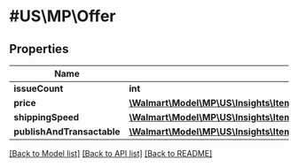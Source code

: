 # #US\MP\Offer

## Properties

Name | Type | Description | Notes
------------ | ------------- | ------------- | -------------
**issueCount** | **int** |  | [optional]
**price** | [**\Walmart\Model\MP\US\Insights\ItemsDetailsForListing200ResponsePayloadInnerScoreDetailsOfferPrice**](ItemsDetailsForListing200ResponsePayloadInnerScoreDetailsOfferPrice.md) |  | [optional]
**shippingSpeed** | [**\Walmart\Model\MP\US\Insights\ItemsDetailsForListing200ResponsePayloadInnerScoreDetailsOfferShippingSpeed**](ItemsDetailsForListing200ResponsePayloadInnerScoreDetailsOfferShippingSpeed.md) |  | [optional]
**publishAndTransactable** | [**\Walmart\Model\MP\US\Insights\ItemsDetailsForListing200ResponsePayloadInnerScoreDetailsOfferPublishAndTransactable**](ItemsDetailsForListing200ResponsePayloadInnerScoreDetailsOfferPublishAndTransactable.md) |  | [optional]


[[Back to Model list]](../) [[Back to API list]](../../Api/US/MP) [[Back to README]](../../README.md)
